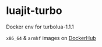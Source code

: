 # luajit-turbo
Docker env for turbolua-1.1.1

`x86_64` & `armhf` images on [DockerHub](https://registry.hub.docker.com/u/phedoreanu/luajit-turbo/tags/manage/)
